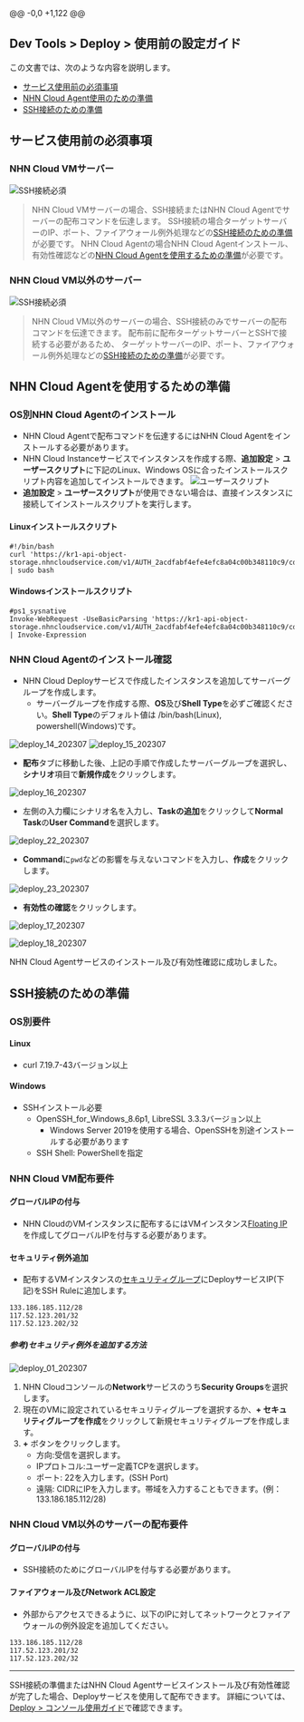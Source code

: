 @@ -0,0 +1,122 @@
## Dev Tools > Deploy > 使用前の設定ガイド

この文書では、次のような内容を説明します。

* [サービス使用前の必須事項](/Dev%20Tools/Deploy/ko/setup-guide/#_1)
* [NHN Cloud Agent使用のための準備](/Dev%20Tools/Deploy/ko/setup-guide/#cloud-agent)
* [SSH接続のための準備](/Dev%20Tools/Deploy/ko/setup-guide/#ssh)

## サービス使用前の必須事項

### NHN Cloud VMサーバー
![SSH接続必須](https://kr1-api-object-storage.nhncloudservice.com/v1/AUTH_2acdfabf4efe4efc8a04c00b348110c9/cdn_origin/prod_tcdeploy/deploy_19_202307.png)

> NHN Cloud VMサーバーの場合、SSH接続またはNHN Cloud Agentでサーバーの配布コマンドを伝達します。
> SSH接続の場合ターゲットサーバーのIP、ポート、ファイアウォール例外処理などの[SSH接続のための準備](/Dev%20Tools/Deploy/ko/setup-guide/#ssh)が必要です。
> NHN Cloud Agentの場合NHN Cloud Agentインストール、有効性確認などの[NHN Cloud Agentを使用するための準備](/Dev%20Tools/Deploy/ko/setup-guide/#cloud-agent)が必要です。

### NHN Cloud VM以外のサーバー
![SSH接続必須](https://kr1-api-object-storage.nhncloudservice.com/v1/AUTH_2acdfabf4efe4efc8a04c00b348110c9/cdn_origin/prod_tcdeploy/deploy_20_202307.png)

> NHN Cloud VM以外のサーバーの場合、SSH接続のみでサーバーの配布コマンドを伝達できます。
> 配布前に配布ターゲットサーバーとSSHで接続する必要があるため、
> ターゲットサーバーのIP、ポート、ファイアウォール例外処理などの[SSH接続のための準備](/Dev%20Tools/Deploy/ko/setup-guide/#ssh)が必要です。

## NHN Cloud Agentを使用するための準備

### OS別NHN Cloud Agentのインストール
* NHN Cloud Agentで配布コマンドを伝達するにはNHN Cloud Agentをインストールする必要があります。
* NHN Cloud Instanceサービスでインスタンスを作成する際、**追加設定** > **ユーザースクリプト**に下記のLinux、Windows OSに合ったインストールスクリプト内容を追加してインストールできます。
  ![ユーザースクリプト](https://kr1-api-object-storage.nhncloudservice.com/v1/AUTH_2acdfabf4efe4efc8a04c00b348110c9/cdn_origin/prod_tcdeploy/deploy_21_202307.png)
* **追加設定** > **ユーザースクリプト**が使用できない場合は、直接インスタンスに接続してインストールスクリプトを実行します。

#### Linuxインストールスクリプト
```
#!/bin/bash
curl 'https://kr1-api-object-storage.nhncloudservice.com/v1/AUTH_2acdfabf4efe4efc8a04c00b348110c9/cdn_origin/prod_tcdeploy/qemu/cloud_agent_install_linux_1.0.0.sh' | sudo bash
```

#### Windowsインストールスクリプト
```
#ps1_sysnative
Invoke-WebRequest -UseBasicParsing 'https://kr1-api-object-storage.nhncloudservice.com/v1/AUTH_2acdfabf4efe4efc8a04c00b348110c9/cdn_origin/prod_tcdeploy/qemu/cloud_agent_install_windows_1.0.0.ps1' | Invoke-Expression
```

### NHN Cloud Agentのインストール確認
* NHN Cloud Deployサービスで作成したインスタンスを追加してサーバーグループを作成します。
    * サーバーグループを作成する際、**OS**及び**Shell Type**を必ずご確認ください。**Shell Type**のデフォルト値は /bin/bash(Linux), powershell(Windows)です。

![deploy_14_202307](https://kr1-api-object-storage.nhncloudservice.com/v1/AUTH_2acdfabf4efe4efc8a04c00b348110c9/cdn_origin/prod_tcdeploy/deploy_14_202307.png)
![deploy_15_202307](https://kr1-api-object-storage.nhncloudservice.com/v1/AUTH_2acdfabf4efe4efc8a04c00b348110c9/cdn_origin/prod_tcdeploy/deploy_15_202307.png)


* **配布**タブに移動した後、上記の手順で作成したサーバーグループを選択し、**シナリオ**項目で**新規作成**をクリックします。

![deploy_16_202307](https://kr1-api-object-storage.nhncloudservice.com/v1/AUTH_2acdfabf4efe4efc8a04c00b348110c9/cdn_origin/prod_tcdeploy/deploy_16_202307.png)

* 左側の入力欄にシナリオ名を入力し、**Taskの追加**をクリックして**Normal Task**の**User Command**を選択します。

![deploy_22_202307](https://kr1-api-object-storage.nhncloudservice.com/v1/AUTH_2acdfabf4efe4efc8a04c00b348110c9/cdn_origin/prod_tcdeploy/deploy_22_202307.png)

* **Command**に`pwd`などの影響を与えないコマンドを入力し、**作成**をクリックします。

![deploy_23_202307](https://kr1-api-object-storage.nhncloudservice.com/v1/AUTH_2acdfabf4efe4efc8a04c00b348110c9/cdn_origin/prod_tcdeploy/deploy_23_202307.png)

* **有効性の確認**をクリックします。

![deploy_17_202307](https://kr1-api-object-storage.nhncloudservice.com/v1/AUTH_2acdfabf4efe4efc8a04c00b348110c9/cdn_origin/prod_tcdeploy/deploy_17_202307.png)

![deploy_18_202307](https://kr1-api-object-storage.nhncloudservice.com/v1/AUTH_2acdfabf4efe4efc8a04c00b348110c9/cdn_origin/prod_tcdeploy/deploy_18_202307.png)

NHN Cloud Agentサービスのインストール及び有効性確認に成功しました。

## SSH接続のための準備

### OS別要件
#### Linux
* curl 7.19.7-43バージョン以上

#### Windows
* SSHインストール必要
    * OpenSSH_for_Windows_8.6p1, LibreSSL 3.3.3バージョン以上
        * Windows Server 2019を使用する場合、OpenSSHを別途インストールする必要があります
    * SSH Shell: PowerShellを指定

### NHN Cloud VM配布要件
#### グローバルIPの付与
* NHN CloudのVMインスタンスに配布するにはVMインスタンス[Floating IP](https://docs.nhncloud.com/ko/Compute/Instance/ko/console-guide/#ip_1)を作成してグローバルIPを付与する必要があります。

#### セキュリティ例外追加
* 配布するVMインスタンスの[セキュリティグループ](https://docs.nhncloud.com/ko/Compute/Instance/ko/console-guide/#_13)にDeployサービスIP(下記)をSSH Ruleに追加します。
```
133.186.185.112/28
117.52.123.201/32
117.52.123.202/32
```
##### 参考)セキュリティ例外を追加する方法

![deploy_01_202307](https://kr1-api-object-storage.nhncloudservice.com/v1/AUTH_2acdfabf4efe4efc8a04c00b348110c9/cdn_origin/prod_tcdeploy/deploy_01_202307.png)

1. NHN Cloudコンソールの**Network**サービスのうち**Security Groups**を選択します。
2. 現在のVMに設定されているセキュリティグループを選択するか、**+ セキュリティグループを作成**をクリックして新規セキュリティグループを作成します。
3. **+** ボタンをクリックします。
    * 方向:受信を選択します。
    * IPプロトコル:ユーザー定義TCPを選択します。
    * ポート: 22を入力します。(SSH Port)
    * 遠隔: CIDRにIPを入力します。帯域を入力することもできます。(例：133.186.185.112/28)

### NHN Cloud VM以外のサーバーの配布要件
#### グローバルIPの付与
* SSH接続のためにグローバルIPを付与する必要があります。

#### ファイアウォール及びNetwork ACL設定
* 外部からアクセスできるように、以下のIPに対してネットワークとファイアウォールの例外設定を追加してください。
```
133.186.185.112/28
117.52.123.201/32
117.52.123.202/32
```

- - -

SSH接続の準備またはNHN Cloud Agentサービスインストール及び有効性確認が完了した場合、Deployサービスを使用して配布できます。
詳細については、[Deploy > コンソール使用ガイド](/Dev%20Tools/Deploy/ko/console-guide/)で確認できます。
